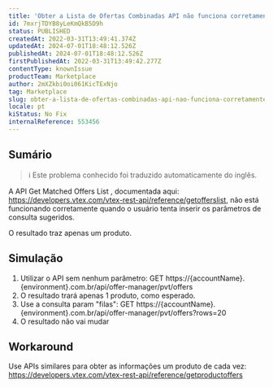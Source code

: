 ```yaml
---
title: 'Obter a Lista de Ofertas Combinadas API não funciona corretamente'
id: 7mxrjTDYB8yLeKmQkB5D9h
status: PUBLISHED
createdAt: 2022-03-31T13:49:41.374Z
updatedAt: 2024-07-01T18:48:12.526Z
publishedAt: 2024-07-01T18:48:12.526Z
firstPublishedAt: 2022-03-31T13:49:42.277Z
contentType: knownIssue
productTeam: Marketplace
author: 2mXZkbi0oi061KicTExNjo
tag: Marketplace
slug: obter-a-lista-de-ofertas-combinadas-api-nao-funciona-corretamente
locale: pt
kiStatus: No Fix
internalReference: 553456
---
```


## Sumário

>ℹ️ Este problema conhecido foi traduzido automaticamente do inglês.


A API Get Matched Offers List , documentada aqui: https://developers.vtex.com/vtex-rest-api/reference/getofferslist, não está funcionando corretamente quando o usuário tenta inserir os parâmetros de consulta sugeridos.

O resultado traz apenas um produto.



## Simulação



1. Utilizar o API sem nenhum parâmetro: GET https://{accountName}.{environment}.com.br/api/offer-manager/pvt/offers
2. O resultado trará apenas 1 produto, como esperado.
3. Use a consulta param "filas": GET https://{accountName}.{environment}.com.br/api/offer-manager/pvt/offers?rows=20
4. O resultado não vai mudar



## Workaround


Use APIs similares para obter as informações um produto de cada vez:
https://developers.vtex.com/vtex-rest-api/reference/getproductoffers

